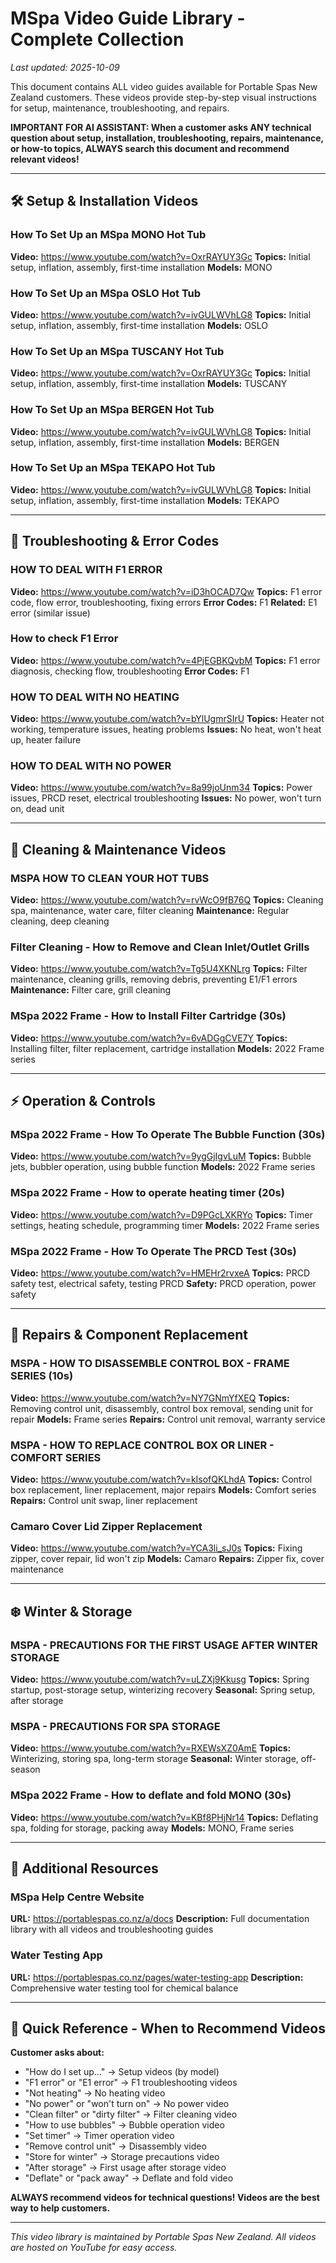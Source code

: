 # MSpa Video Guide Library - Complete Collection

*Last updated: 2025-10-09*

This document contains ALL video guides available for Portable Spas New Zealand customers. These videos provide step-by-step visual instructions for setup, maintenance, troubleshooting, and repairs.

**IMPORTANT FOR AI ASSISTANT: When a customer asks ANY technical question about setup, installation, troubleshooting, repairs, maintenance, or how-to topics, ALWAYS search this document and recommend relevant videos!**

---

## 🛠️ Setup & Installation Videos

### How To Set Up an MSpa MONO Hot Tub
**Video:** https://www.youtube.com/watch?v=OxrRAYUY3Gc
**Topics:** Initial setup, inflation, assembly, first-time installation
**Models:** MONO

### How To Set Up an MSpa OSLO Hot Tub
**Video:** https://www.youtube.com/watch?v=ivGULWVhLG8
**Topics:** Initial setup, inflation, assembly, first-time installation
**Models:** OSLO

### How To Set Up an MSpa TUSCANY Hot Tub
**Video:** https://www.youtube.com/watch?v=OxrRAYUY3Gc
**Topics:** Initial setup, inflation, assembly, first-time installation
**Models:** TUSCANY

### How To Set Up an MSpa BERGEN Hot Tub
**Video:** https://www.youtube.com/watch?v=ivGULWVhLG8
**Topics:** Initial setup, inflation, assembly, first-time installation
**Models:** BERGEN

### How To Set Up an MSpa TEKAPO Hot Tub
**Video:** https://www.youtube.com/watch?v=ivGULWVhLG8
**Topics:** Initial setup, inflation, assembly, first-time installation
**Models:** TEKAPO

---

## 🔧 Troubleshooting & Error Codes

### HOW TO DEAL WITH F1 ERROR
**Video:** https://www.youtube.com/watch?v=iD3hOCAD7Qw
**Topics:** F1 error code, flow error, troubleshooting, fixing errors
**Error Codes:** F1
**Related:** E1 error (similar issue)

### How to check F1 Error
**Video:** https://www.youtube.com/watch?v=4PjEGBKQvbM
**Topics:** F1 error diagnosis, checking flow, troubleshooting
**Error Codes:** F1

### HOW TO DEAL WITH NO HEATING
**Video:** https://www.youtube.com/watch?v=bYlUgmrSIrU
**Topics:** Heater not working, temperature issues, heating problems
**Issues:** No heat, won't heat up, heater failure

### HOW TO DEAL WITH NO POWER
**Video:** https://www.youtube.com/watch?v=8a99joUnm34
**Topics:** Power issues, PRCD reset, electrical troubleshooting
**Issues:** No power, won't turn on, dead unit

---

## 🧼 Cleaning & Maintenance Videos

### MSPA HOW TO CLEAN YOUR HOT TUBS
**Video:** https://www.youtube.com/watch?v=rvWcO9fB76Q
**Topics:** Cleaning spa, maintenance, water care, filter cleaning
**Maintenance:** Regular cleaning, deep cleaning

### Filter Cleaning - How to Remove and Clean Inlet/Outlet Grills
**Video:** https://www.youtube.com/watch?v=Tg5U4XKNLrg
**Topics:** Filter maintenance, cleaning grills, removing debris, preventing E1/F1 errors
**Maintenance:** Filter care, grill cleaning

### MSpa 2022 Frame - How to Install Filter Cartridge (30s)
**Video:** https://www.youtube.com/watch?v=6vADGgCVE7Y
**Topics:** Installing filter, filter replacement, cartridge installation
**Models:** 2022 Frame series

---

## ⚡ Operation & Controls

### MSpa 2022 Frame - How To Operate The Bubble Function (30s)
**Video:** https://www.youtube.com/watch?v=9ygGjIgvLuM
**Topics:** Bubble jets, bubbler operation, using bubble function
**Models:** 2022 Frame series

### MSpa 2022 Frame - How to operate heating timer (20s)
**Video:** https://www.youtube.com/watch?v=D9PGcLXKRYo
**Topics:** Timer settings, heating schedule, programming timer
**Models:** 2022 Frame series

### MSpa 2022 Frame - How To Operate The PRCD Test (30s)
**Video:** https://www.youtube.com/watch?v=HMEHr2rvxeA
**Topics:** PRCD safety test, electrical safety, testing PRCD
**Safety:** PRCD operation, power safety

---

## 🔨 Repairs & Component Replacement

### MSPA - HOW TO DISASSEMBLE CONTROL BOX - FRAME SERIES (10s)
**Video:** https://www.youtube.com/watch?v=NY7GNmYfXEQ
**Topics:** Removing control unit, disassembly, control box removal, sending unit for repair
**Models:** Frame series
**Repairs:** Control unit removal, warranty service

### MSPA - HOW TO REPLACE CONTROL BOX OR LINER - COMFORT SERIES
**Video:** https://www.youtube.com/watch?v=kIsofQKLhdA
**Topics:** Control box replacement, liner replacement, major repairs
**Models:** Comfort series
**Repairs:** Control unit swap, liner replacement

### Camaro Cover Lid Zipper Replacement
**Video:** https://www.youtube.com/watch?v=YCA3li_sJ0s
**Topics:** Fixing zipper, cover repair, lid won't zip
**Models:** Camaro
**Repairs:** Zipper fix, cover maintenance

---

## ❄️ Winter & Storage

### MSPA - PRECAUTIONS FOR THE FIRST USAGE AFTER WINTER STORAGE
**Video:** https://www.youtube.com/watch?v=uLZXj9Kkusg
**Topics:** Spring startup, post-storage setup, winterizing recovery
**Seasonal:** Spring setup, after storage

### MSPA - PRECAUTIONS FOR SPA STORAGE
**Video:** https://www.youtube.com/watch?v=RXEWsXZ0AmE
**Topics:** Winterizing, storing spa, long-term storage
**Seasonal:** Winter storage, off-season

### MSpa 2022 Frame - How to deflate and fold MONO (30s)
**Video:** https://www.youtube.com/watch?v=KBf8PHjNr14
**Topics:** Deflating spa, folding for storage, packing away
**Models:** MONO, Frame series

---

## 📱 Additional Resources

### MSpa Help Centre Website
**URL:** https://portablespas.co.nz/a/docs
**Description:** Full documentation library with all videos and troubleshooting guides

### Water Testing App
**URL:** https://portablespas.co.nz/pages/water-testing-app
**Description:** Comprehensive water testing tool for chemical balance

---

## 🎯 Quick Reference - When to Recommend Videos

**Customer asks about:**
- "How do I set up..." → Setup videos (by model)
- "F1 error" or "E1 error" → F1 troubleshooting videos
- "Not heating" → No heating video
- "No power" or "won't turn on" → No power video
- "Clean filter" or "dirty filter" → Filter cleaning video
- "How to use bubbles" → Bubble operation video
- "Set timer" → Timer operation video
- "Remove control unit" → Disassembly video
- "Store for winter" → Storage precautions video
- "After storage" → First usage after storage video
- "Deflate" or "pack away" → Deflate and fold video

**ALWAYS recommend videos for technical questions! Videos are the best way to help customers.**

---

*This video library is maintained by Portable Spas New Zealand. All videos are hosted on YouTube for easy access.*
